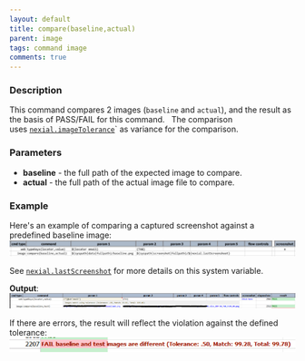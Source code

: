 ```yaml
---
layout: default
title: compare(baseline,actual)
parent: image
tags: command image
comments: true
---
```



### Description
This command compares 2 images (`baseline` and `actual`), and the result as the basis of PASS/FAIL for this command.  
The comparison uses [`nexial.imageTolerance`](../../systemvars/index#nexial.imageTolerance)` as variance for the 
comparison.


### Parameters
- **baseline** \- the full path of the expected image to compare.
- **actual** \- the full path of the actual image file to compare.


### Example
Here's an example of comparing a captured screenshot against a predefined baseline image:<br/>
![script](image/compare_01.png)

See [`nexial.lastScreenshot`](../../systemvars/index#nexial.lastScreenshot) for more details on this system variable.

**Output**:<br/>
![output](image/compare_02.png)

If there are errors, the result will reflect the violation against the defined tolerance:<br/>
![output2](image/compare_03.png)
